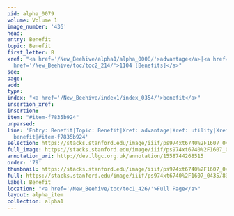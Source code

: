 ```yaml
---
pid: alpha_0079
volume: Volume 1
image_number: '436'
head: 
entry: Benefit
topic: Benefit
first_letter: B
xref: "<a href='/New_Beehive/alpha1/alpha_0008/'>advantage</a>|<a href='/New_Beehive/alpha5/alpha_1005/'>utility</a>|<a
  href='/New_Beehive/toc/toc2_214/'>1104 [Benefits]</a>"
see: 
page: 
add: 
type: 
index: "<a href='/New_Beehive/index1/index_0354/'>benefit</a>"
insertion_xref: 
insertion: 
item: "#item-f7835b924"
unparsed: 
line: 'Entry: Benefit|Topic: Benefit|Xref: advantage|Xref: utility|Xref: 1104 [Benefits]|Index:
  benefit|#item-f7835b924'
selection: https://stacks.stanford.edu/image/iiif/ps974xt6740%2F1607_0435/839,3098,2898,578/full/0/default.jpg
full_image: https://stacks.stanford.edu/image/iiif/ps974xt6740%2F1607_0435/full/full/0/default.jpg
annotation_uri: http://dev.llgc.org.uk/annotation/1558744268515
order: '79'
thumbnail: https://stacks.stanford.edu/image/iiif/ps974xt6740%2F1607_0435/839,3098,600,180/250,/0/default.jpg
full: https://stacks.stanford.edu/image/iiif/ps974xt6740%2F1607_0435/839,3098,2898,578/full/0/default.jpg
label: Benefit
location: "<a href='/New_Beehive/toc/toc1_426/'>Full Page</a>"
layout: alpha_item
collection: alpha1
---
```

